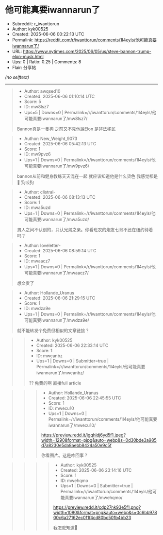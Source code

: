 # 他可能真要iwannarun了

- Subreddit: r_iwanttorun
- Author: kyk00525
- Created: 2025-06-06 00:22:13 UTC
- Permalink: https://reddit.com/r/iwanttorun/comments/1l4eyls/他可能真要iwannarun了/
- URL: https://www.nytimes.com/2025/06/05/us/steve-bannon-trump-elon-musk.html
- Ups: 0 | Ratio: 0.25 | Comments: 8
- Flair: 分享帖

_(no selftext)_

---

> - Author: awqsed10
> - Created: 2025-06-06 01:10:14 UTC
> - Score: 5
> - ID: mw8lsz7
> - Ups=5 | Downs=0 | Permalink=/r/iwanttorun/comments/1l4eyls/他可能真要iwannarun了/mw8lsz7/
>
> Bannon真是一隻狗 之前又不見他說Elon 是非法移民

> - Author: New_Weight_9073
> - Created: 2025-06-06 05:42:13 UTC
> - Score: 1
> - ID: mw9pvz6
> - Ups=1 | Downs=0 | Permalink=/r/iwanttorun/comments/1l4eyls/他可能真要iwannarun了/mw9pvz6/
>
> bannon从前和健身教练天天混在一起 就应该知道他是什么货色 我感觉都是🐶 狗咬狗

> - Author: clistral-
> - Created: 2025-06-06 08:13:13 UTC
> - Score: 1
> - ID: mwa5uzd
> - Ups=1 | Downs=0 | Permalink=/r/iwanttorun/comments/1l4eyls/他可能真要iwannarun了/mwa5uzd/
>
> 男人之间不认别的，只认兄弟之亲。你看班农的炮友七哥不还在纽约待着吗？

> - Author: loveletter-
> - Created: 2025-06-06 08:59:14 UTC
> - Score: 1
> - ID: mwaacz7
> - Ups=1 | Downs=0 | Permalink=/r/iwanttorun/comments/1l4eyls/他可能真要iwannarun了/mwaacz7/
>
> 想文贵了

> - Author: Hollande_Uranus
> - Created: 2025-06-06 21:29:15 UTC
> - Score: 1
> - ID: mwdza9e
> - Ups=1 | Downs=0 | Permalink=/r/iwanttorun/comments/1l4eyls/他可能真要iwannarun了/mwdza9e/
>
> 就不能转发个免费但相似的文章链接？

>> - Author: kyk00525
>> - Created: 2025-06-06 22:33:14 UTC
>> - Score: 1
>> - ID: mweanbz
>> - Ups=1 | Downs=0 | Submitter=true | Permalink=/r/iwanttorun/comments/1l4eyls/他可能真要iwannarun了/mweanbz/
>>
>> ?? 免費的啊 直接full article

>>> - Author: Hollande_Uranus
>>> - Created: 2025-06-06 22:45:55 UTC
>>> - Score: 1
>>> - ID: mwecu10
>>> - Ups=1 | Downs=0 | Permalink=/r/iwanttorun/comments/1l4eyls/他可能真要iwannarun了/mwecu10/
>>>
>>> https://preview.redd.it/igqhldj6yd5f1.jpeg?width=1290&format=pjpg&auto=webp&s=0d30bde3a985d7a8230e5da8aebb8424a50e9c5f
>>> 
>>> 你看图片。这是咋回事？

>>>> - Author: kyk00525
>>>> - Created: 2025-06-06 23:14:16 UTC
>>>> - Score: 1
>>>> - ID: mwehqmo
>>>> - Ups=1 | Downs=0 | Submitter=true | Permalink=/r/iwanttorun/comments/1l4eyls/他可能真要iwannarun了/mwehqmo/
>>>>
>>>> https://preview.redd.it/cdp27nk93e5f1.png?width=1080&format=png&auto=webp&s=0c6bb97800c6a27162ec0f1f4cd80bc501b4bb23
>>>> 
>>>> 我怎麼知道🫠
